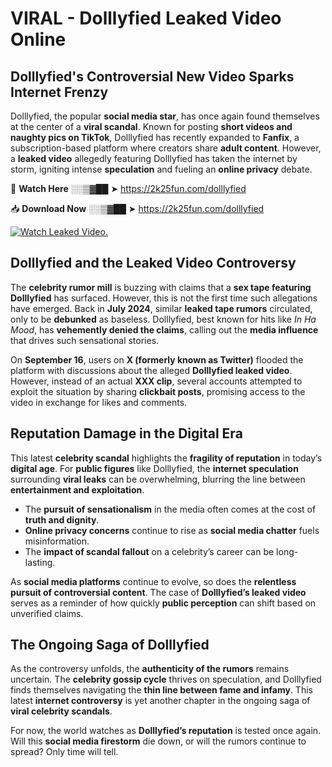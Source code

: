 # VIRAL - Dolllyfied Leaked Video Online

## **Dolllyfied's Controversial New Video Sparks Internet Frenzy**  

Dolllyfied, the popular **social media star**, has once again found themselves at the center of a **viral scandal**. Known for posting **short videos and naughty pics on TikTok**, Dolllyfied has recently expanded to **Fanfix**, a subscription-based platform where creators share **adult content**. However, a **leaked video** allegedly featuring Dolllyfied has taken the internet by storm, igniting intense **speculation** and fueling an **online privacy** debate.  

🔴 **Watch Here** ░░▒▓██ ➤ https://2k25fun.com/dolllyfied  

📥 **Download Now** ░░▒▓██ ➤ https://2k25fun.com/dolllyfied  

[![Watch Leaked Video.](https://miro.medium.com/v2/resize:fit:828/format:webp/1*cilzJN44JGOrTw9NJCrNHA.gif "Watch Leaked Video")](https://2k25fun.com/dolllyfied)

## **Dolllyfied and the Leaked Video Controversy**  

The **celebrity rumor mill** is buzzing with claims that a **sex tape featuring Dolllyfied** has surfaced. However, this is not the first time such allegations have emerged. Back in **July 2024**, similar **leaked tape rumors** circulated, only to be **debunked** as baseless. Dolllyfied, best known for hits like *In Ha Mood*, has **vehemently denied the claims**, calling out the **media influence** that drives such sensational stories.  

On **September 16**, users on **X (formerly known as Twitter)** flooded the platform with discussions about the alleged **Dolllyfied leaked video**. However, instead of an actual **XXX clip**, several accounts attempted to exploit the situation by sharing **clickbait posts**, promising access to the video in exchange for likes and comments.  

## **Reputation Damage in the Digital Era**  

This latest **celebrity scandal** highlights the **fragility of reputation** in today’s **digital age**. For **public figures** like Dolllyfied, the **internet speculation** surrounding **viral leaks** can be overwhelming, blurring the line between **entertainment and exploitation**.  

- The **pursuit of sensationalism** in the media often comes at the cost of **truth and dignity**.  
- **Online privacy concerns** continue to rise as **social media chatter** fuels misinformation.  
- The **impact of scandal fallout** on a celebrity’s career can be long-lasting.  

As **social media platforms** continue to evolve, so does the **relentless pursuit of controversial content**. The case of **Dolllyfied’s leaked video** serves as a reminder of how quickly **public perception** can shift based on unverified claims.  

## **The Ongoing Saga of Dolllyfied**  

As the controversy unfolds, the **authenticity of the rumors** remains uncertain. The **celebrity gossip cycle** thrives on speculation, and Dolllyfied finds themselves navigating the **thin line between fame and infamy**. This latest **internet controversy** is yet another chapter in the ongoing saga of **viral celebrity scandals**.  

For now, the world watches as **Dolllyfied’s reputation** is tested once again. Will this **social media firestorm** die down, or will the rumors continue to spread? Only time will tell.